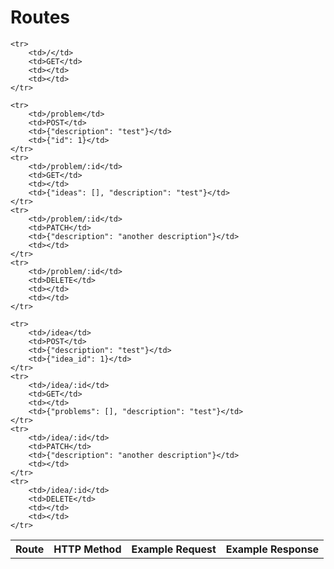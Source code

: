 Routes
======

<table>
	<tr>
		<th>Route</th>
		<th>HTTP Method</th>
		<th>Example Request</th>
		<th>Example Response</th>
	</tr>

	<tr>
		<td>/</td>
		<td>GET</td>
		<td></td>
		<td></td>
	</tr>

	<tr>
		<td>/problem</td>
		<td>POST</td>
		<td>{"description": "test"}</td>
		<td>{"id": 1}</td>
	</tr>
	<tr>
		<td>/problem/:id</td>
		<td>GET</td>
		<td></td>
		<td>{"ideas": [], "description": "test"}</td>
	</tr>
	<tr>
		<td>/problem/:id</td>
		<td>PATCH</td>
		<td>{"description": "another description"}</td>
		<td></td>
	</tr>
	<tr>
		<td>/problem/:id</td>
		<td>DELETE</td>
		<td></td>
		<td></td>
	</tr>

	<tr>
		<td>/idea</td>
		<td>POST</td>
		<td>{"description": "test"}</td>
		<td>{"idea_id": 1}</td>
	</tr>
	<tr>
		<td>/idea/:id</td>
		<td>GET</td>
		<td></td>
		<td>{"problems": [], "description": "test"}</td>
	</tr>
	<tr>
		<td>/idea/:id</td>
		<td>PATCH</td>
		<td>{"description": "another description"}</td>
		<td></td>
	</tr>
	<tr>
		<td>/idea/:id</td>
		<td>DELETE</td>
		<td></td>
		<td></td>
	</tr>
</table>

